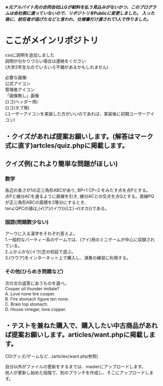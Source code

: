 ***※元アルバイト先の合同会社LLGが給料を払う見込みがないかつ、このプログラムは会社側に渡っていないので、リポジトリをPublicに変更しました。*** 
***入った後に、前任者が逃げたなどと言われ、仕様書だけ渡されて1人で作りました。***
# ここがメインリポジトリ
cssに説明を追加しました  
説明が分かりづらい場合は連絡をください  
(大学2年生なのでいろいろ不備があるかもしれません)  

必要な画像:  
公式アイコン  
管理者アイコン  
「画像無し」画像  
ロゴ(ヘッダー用)  
ロゴ(タブ用)  
(ユーザーアイコンを実装した方がいいのであれば、実装後に初期ユーザーアイコン)  
  
## ・クイズがあれば提案お願いします。(解答はマーク式に直す)artcles/quiz.phpに掲載します。  
## クイズ例(これより簡単な問題がほしい)  
### 数学  
各辺の長さが1の正三角形ABCがあり,  BP=1  CP=2 をみたす点を点Pとする。  
点Pと線分ACを通るように直線を引き,  線分ACとの交点を点Qとする。直線PQが正三角形ABCの面積を2等分にするとき,  
tan⁡∠QPCの値は,{√(ア)/(イウ)}{(エ)-√(オカ)}である。  
  
### 国語(問題数少ない)  
ア～ウに入る漢字をそれぞれ答えよ。  
1.一般的なパーティー系のゲームでは、(アイ)用のミニゲームが中心に収録されている。  
2.ふかふかな(イウ)芝の校庭で遊ぶ。  
3.(ウウア)をインターネット上で購入し、演奏の練習に利用する。  
  
### その他(ひらめき問題など)  
次の文の返答にあうものを選べ。  
Cooper oil thunder imitate?  
A.	Love none tire cooper.  
B.	Fire stomach figure ten none.  
C.	Brain top stomach.  
D.	House vinegar, love copper.  
  
## ・テストを兼ねた購入で、購入したい中古商品があれば提案お願いします。articles/want.phpに掲載します。  
CD/グッズ/ゲームなど...(articles/want.php参照)  

自分以外がファイルの更新をするまでは、masterにアップロードします。  
他人が更新し始めた段階で、別のブランチを作成し、そこにアップロードします。
